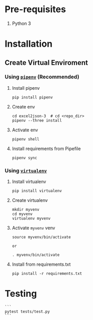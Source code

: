 # Pre-requisites
1. Python 3

# Installation

## Create Virtual Enviroment

### Using [`pipenv`](https://pypi.org/project/pipenv/) (Recommended)

1. Install pipenv
    ```
    pip install pipenv
    ```
2. Create env
    ```
    cd excel2json-3  # cd <repo_dir>
    pipenv --three install
    ```

3. Activate env
    ```
    pipenv shell
    ```

4. Install requirements from Pipefile
    ```
    pipenv sync
    ```


### Using [`virtualenv`](https://pypi.org/project/virtualenv/)

1. Install virtualenv
    ```
    pip install virtualenv
    ```
2. Create virtualenv
    ```
    mkdir myvenv
    cd myvenv
    virtualenv myvenv
    ```

3. Activate `myvenv` venv
    ```
    source myvenv/bin/activate
    
    or 
    
    . myvenv/bin/activate
    ```

4. Install from requirements.txt
    ```
    pip install -r requirements.txt
    ```

# Testing
    ```
    pytest tests/test.py
    ``` 

